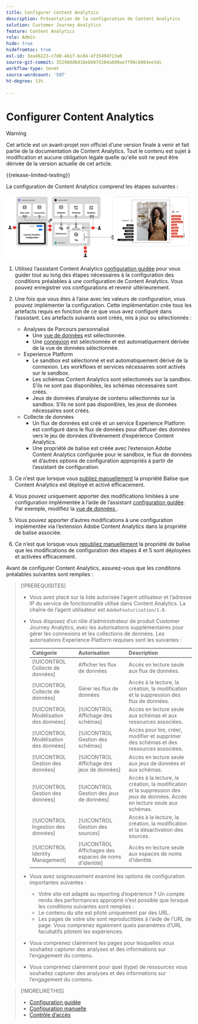 ```yaml
---
title: Configurer Content Analytics
description: Présentation de la configuration de Content Analytics
solution: Customer Journey Analytics
feature: Content Analytics
role: Admin
hide: true
hidefromtoc: true
exl-id: 3ea46223-c7d0-4b1f-bc84-4f35494f13a0
source-git-commit: 35298dd6d18ebb07d104a608aeff06cb864ee1dc
workflow-type: tm+mt
source-wordcount: '597'
ht-degree: 13%

---
```


# Configurer Content Analytics

>[!WARNING]
>
>Cet article est un avant-projet non officiel d’une version finale à venir et fait partie de la documentation de Content Analytics. Tout le contenu est sujet à modification et aucune obligation légale quelle qu&#39;elle soit ne peut être dérivée de la version actuelle de cet article.
>

{{release-limited-testing}}

La configuration de Content Analytics comprend les étapes suivantes :

![Configuration de Content Analytics](../assets/aca-configuration.svg)

1. Utilisez l’assistant Content Analytics [configuration guidée](guided.md) pour vous guider tout au long des étapes nécessaires à la configuration des conditions préalables à une configuration de Content Analytics. Vous pouvez enregistrer vos configurations et revenir ultérieurement.
1. Une fois que vous êtes à l’aise avec les valeurs de configuration, vous pouvez implémenter la configuration. Cette implémentation crée tous les artefacts requis en fonction de ce que vous avez configuré dans l’assistant. Les artefacts suivants sont créés, mis à jour ou sélectionnés :
   * Analyses de Parcours personnalisé
      * Une [vue de données](/help/data-views/data-views.md) est sélectionnée.
      * Une [connexion](/help/connections/overview.md) est sélectionnée et est automatiquement dérivée de la vue de données sélectionnée.
   * Experience Platform
      * Le sandbox est sélectionné et est automatiquement dérivé de la connexion. Les workflows et services nécessaires sont activés sur le sandbox.
      * Les schémas Content Analytics sont sélectionnés sur la sandbox. S’ils ne sont pas disponibles, les schémas nécessaires sont créés.
      * Jeux de données d’analyse de contenu sélectionnés sur la sandbox. S’ils ne sont pas disponibles, les jeux de données nécessaires sont créés.
   * Collecte de données
      * Un flux de données est créé et un service Experience Platform est configuré dans le flux de données pour diffuser des données vers le jeu de données d’événement d’expérience Content Analytics.
      * Une propriété de balise est créée avec l’extension Adobe Content Analytics configurée pour le sandbox, le flux de données et d’autres options de configuration appropriés à partir de l’assistant de configuration.
1. Ce n’est que lorsque vous [publiez manuellement](manual.md) la propriété Balise que Content Analytics est déployé et activé efficacement.

1. Vous pouvez uniquement apporter des modifications limitées à une configuration implémentée à l’aide de l’assistant [configuration guidée](guided.md). Par exemple, modifiez la [ vue de données ](/help/data-views/data-views.md).
1. Vous pouvez apporter d’autres modifications à une configuration implémentée via l’extension Adobe Content Analytics [](https://experienceleague.adobe.com/en/docs/experience-platform/tags/extensions/client/content-analytics/overview) dans la propriété de balise associée.
1. Ce n’est que lorsque vous [republiez manuellement](manual.md) la propriété de balise que les modifications de configuration des étapes 4 et 5 sont déployées et activées efficacement.


Avant de configurer Content Analytics, assurez-vous que les conditions préalables suivantes sont remplies :


>[!PREREQUISITES]
>
>* Vous avez placé sur la liste autorisée l’agent utilisateur et l’adresse IP du service de fonctionnalité utilisé dans Content Analytics. La chaîne de l’agent utilisateur est `AdobeFeaturization/1.0`.
>* Vous disposez d’un rôle d’administrateur de produit Customer Journey Analytics, avec les autorisations supplémentaires pour gérer les connexions et les collections de données. Les autorisations Experience Platform requises sont les suivantes :
>  
>   | Catégorie | Autorisation | Description |
>   |---|---|---|
>   | [!UICONTROL Collecte de données] | Afficher les flux de données | Accès en lecture seule aux flux de données. |
>   | [!UICONTROL Collecte de données] | Gérer les flux de données | Accès à la lecture, la création, la modification et la suppression des flux de données. |
>   | [!UICONTROL Modélisation des données] | [!UICONTROL Affichage des schémas] | Accès en lecture seule aux schémas et aux ressources associées. |
>   | [!UICONTROL Modélisation des données] | [!UICONTROL Gestion des schémas] | Accès pour lire, créer, modifier et supprimer des schémas et des ressources associées. |
>   | [!UICONTROL Gestion des données] | [!UICONTROL Affichage des jeux de données] | Accès en lecture seule aux jeux de données et aux schémas. |
>   | [!UICONTROL Gestion des données] | [!UICONTROL Gestion des jeux de données] | Accès à la lecture, la création, la modification et la suppression des jeux de données. Accès en lecture seule aux schémas. |
>   | [!UICONTROL Ingestion des données] | [!UICONTROL Gestion des sources] | Accès à la lecture, la création, la modification et la désactivation des sources. |
>   | [!UICONTROL Identity Management] | [!UICONTROL Affichages des espaces de noms d’identité] | Accès en lecture seule aux espaces de noms d’identité. |
>
>* Vous avez soigneusement examiné les options de configuration importantes suivantes :
>
>   * Votre site est adapté au reporting d’expérience ? Un compte rendu des performances approprié n’est possible que lorsque les conditions suivantes sont remplies :
>   * Le contenu du site est piloté uniquement par des URL.
>   * Les pages de votre site sont reproductibles à l’aide de l’URL de page. Vous comprenez également quels paramètres d’URL facultatifs pilotent les expériences.
>* Vous comprenez clairement les pages pour lesquelles vous souhaitez capturer des analyses et des informations sur l’engagement du contenu.
>* Vous comprenez clairement pour quel (type) de ressources vous souhaitez capturer des analyses et des informations sur l’engagement du contenu.
>


>[!MORELIKETHIS]
>
>* [Configuration guidée](guided.md)
>* [Configuration manuelle](manual.md)
>* [Contrôle d’accès](/help/technotes/access-control.md)
>


